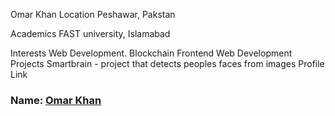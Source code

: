 Omar Khan
Location
Peshawar, Pakstan

Academics
FAST university, Islamabad

Interests
Web Development.
Blockchain
Frontend Web Development
Projects
Smartbrain - project that detects peoples faces from images
Profile Link

### Name: [Omar Khan](https://github.com/0marKhan)
